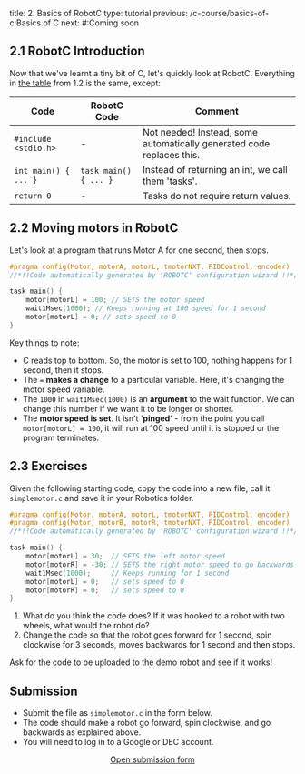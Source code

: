 title: 2. Basics of RobotC
type: tutorial
previous: /c-course/basics-of-c:Basics of C
next: #:Coming soon

## 2.1 RobotC Introduction
Now that we've learnt a tiny bit of C, let's quickly look at RobotC. Everything in [the table](/c-course/basics-of-c/#12-hello-world) from 1.2 is the same, except:

| Code | RobotC Code | Comment |
|------|-------------|---------|
| `#include <stdio.h>` | - | Not needed! Instead, some automatically generated code replaces this. |
| `int main() { ... }` | `task main() { ... }` | Instead of returning an int, we call them 'tasks'. |
| `return 0` | - | Tasks do not require return values. |

## 2.2 Moving motors in RobotC
Let's look at a program that runs Motor A for one second, then stops. 

```c
#pragma config(Motor, motorA, motorL, tmotorNXT, PIDControl, encoder)
//*!!Code automatically generated by 'ROBOTC' configuration wizard !!*//

task main() {
    motor[motorL] = 100; // SETS the motor speed
    wait1Msec(1000); // Keeps running at 100 speed for 1 second
    motor[motorL] = 0; // sets speed to 0
}
```

Key things to note:

* C reads top to bottom. So, the motor is set to 100, nothing happens for 1 second, then it stops.
* The `=` **makes a change** to a particular variable. Here, it's changing the motor speed variable.
* The `1000` in `wait1Msec(1000)` is an **argument** to the wait function. We can change this number if we want it to be longer or shorter.
* The **motor speed is set**. It isn't '**pinged**' - from the point you call `motor[motorL] = 100`, it will run at 100 speed until it is stopped or the program terminates.

## 2.3 Exercises
Given the following starting code, copy the code into a new file, call it  `simplemotor.c` and save it in your Robotics folder.

```c
#pragma config(Motor, motorA, motorL, tmotorNXT, PIDControl, encoder)
#pragma config(Motor, motorB, motorR, tmotorNXT, PIDControl, encoder)
//*!!Code automatically generated by 'ROBOTC' configuration wizard !!*//

task main() {
    motor[motorL] = 30;  // SETS the left motor speed
    motor[motorR] = -30; // SETS the right motor speed to go backwards
    wait1Msec(1000);     // Keeps running for 1 second
    motor[motorL] = 0;   // sets speed to 0
    motor[motorR] = 0;   // sets speed to 0
}
```

1. What do you think the code does? If it was hooked to a robot with two wheels, what would the robot do?
2. Change the code so that the robot goes forward for 1 second, spin clockwise for 3 seconds, moves backwards for 1 second and then stops.

Ask for the code to be uploaded to the demo robot and see if it works!

## Submission

- Submit the file as `simplemotor.c` in the form below. 
- The code should make a robot go forward, spin clockwise, and go backwards as explained above. 
- You will need to log in to a Google or DEC account.

<p style="text-align:center">
<a class="button" href="https://goo.gl/forms/Uu3p1sukJrtag1v42" target="_blank">Open submission form</a>
</p>